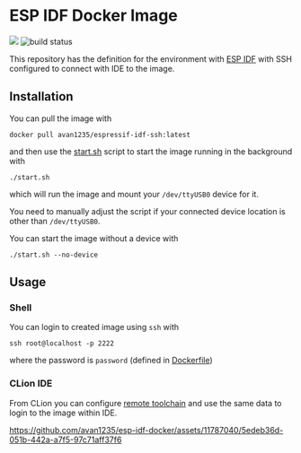 # ESP IDF Docker Image

[<img src="https://img.shields.io/badge/dockerhub-download-blue.svg?logo=docker">](https://hub.docker.com/repository/docker/avan1235/espressif-idf-ssh)
![build status](https://img.shields.io/github/actions/workflow/status/avan1235/esp-idf-docker/docker-image.yml?branch=master)

This repository has the definition for the environment with [ESP IDF](https://github.com/espressif/esp-idf)
with SSH configured to connect with IDE to the image.

## Installation

You can pull the image with

```shell
docker pull avan1235/espressif-idf-ssh:latest
```

and then use the [start.sh](./start.sh) script to start the image running in the background with

```shell
./start.sh
```

which will run the image and mount your `/dev/ttyUSB0` device for it.

You need to manually adjust the script if your connected device location is other than `/dev/ttyUSB0`.

You can start the image without a device with

```shell
./start.sh --no-device
```

## Usage

### Shell

You can login to created image using `ssh` with

```shell
ssh root@localhost -p 2222
```

where the password is `password` (defined in [Dockerfile](docker/Dockerfile))

### CLion IDE

From CLion you can configure [remote toolchain](https://www.jetbrains.com/help/clion/remote-projects-support.html)
and use the same data to login to the image within IDE.

https://github.com/avan1235/esp-idf-docker/assets/11787040/5edeb36d-051b-442a-a7f5-97c71aff37f6
